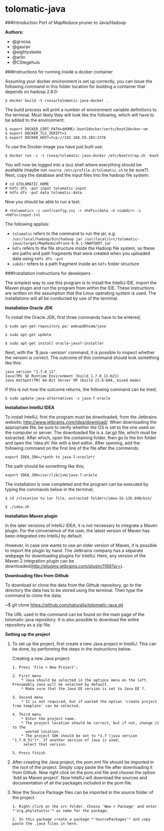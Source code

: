 tolomatic-java
==============

###Introduction
Port of MapReduce pruner to Java/Hadoop

**Authors:**
- @grvosa           
- @gaurav           
- @eightysteele
- @arlin
- @CStegehuis

###Instructions for running inside a docker container

Assuming your docker environment is set up correctly, you can issue the following command
in this folder location for building a container that depends on hadoop 2.6.0:

	$ docker build -t rvosa/tolomatic-java-docker .

The build process will print a number of environment variable definitions to the terminal.
Most likely they will look like the following, which will have to be added to the environment:

    $ export DOCKER_CERT_PATH=$HOME/.boot2docker/certs/boot2docker-vm
    $ export DOCKER_TLS_VERIFY=1
    $ export DOCKER_HOST=tcp://192.168.59.103:2376

To use the Docker image you have just built use:

	$ docker run -i -t rvosa/tolomatic-java-docker /etc/bootstrap.sh -bash

You will now be logged into a (su) shell where everything should be available (maybe
run `source /etc/profile.d/tolomatic.sh` to be sure?). Next, copy the database and the 
input files into the hadoop file system:

	# cd $TOLOMATIC_HOME
	# hdfs dfs -put input tolomatic-input
	# hdfs dfs -put data tolomatic-data

Now you should be able to run a test:

	# <tolomatic> -c conf/config.ini -r <hdfs>/data -d <subdir> -i <hdfs>/input.txt

The following applies:

- `tolomatic` refers to the command to run the jar, e.g. `/usr/local/hadoop/bin/hadoop jar /usr/local/src/tolomatic-java/target/MapReducePrune-0.0.1-SNAPSHOT.jar`
- `hdfs` refers to the file structure inside the Hadoop file system, so these are paths
  and path fragments that were created when you uploaded data using `hdfs dfs -put`
- `subdir` refers to a path fragment inside an `hdfs` folder structure

###Installation instructions for developers

The simplest way to use this program is to install the IntelliJ IDE, import the Maven plugin and run the 
program from within the IDE. These instructions are written on the assumption that the Linux operating 
system is used. The installations will all be conducted by use of the terminal.    


**Installation Oracle JDK**

To install the Oracle JDK, first three commands have to be entered;
    
    $ sudo apt-get-repository pa: webupd8team/java
    
    $ sudo apt-get update
    
    $ sudo apt-get install oracle-java7-installer
    
Next, with the '$ java -version' command, it is possible to inspect whether the version is correct.
The outcome of this command should look something like this:

    java version "1.7.0_11"
    Java(TM) SE Runtime Environment (build 1.7.0_11-b21)
    Java HotSpot(TM) 64-Bit Server VM (build 23.6-b04, mixed mode)

If this is not how the outcome returns, the following command can be tried;
    
    $ sudo update-java-alternatives -s java-7-oracle
    
     
**Installation IntelliJ IDEA**

To install IntelliJ, first the program must be downloaded, from the Jetbrains 
website; http://www.jetbrains.com/idea/download/. When downloading the appropriate file, be sure to
verify whether the OS is set to the one used on the computer or server. 
The downloaded file is a .tar.gz file, which must be extracted. After which, open the containing folder, 
then go to the bin folder and open the 'idea.sh' file with a text editor. After opening, add the following
command on the first line of the file after the commends.
    
    export IDEA_JDK=/*path to java-7-oracle*/

The path should be something like this;
    
    export IDEA_JDK=/usr/lib/jvm/java-7-oracle

The installation is now completed and the program can be executed by typing the commands below in
the terminal;

    $ cd /<location to tar file, extracted folder>/idea-IU-135.690/bin/
    
    $ ./idea.sh
       
    
**Installation Maven plugin**

In the later versions of IntelliJ IDEA, it is not necessary to integrate a Maven plugin. For the convenience of
the user, the latest version of Maven has been integrated into IntelliJ by default. 

However, in case one wants to use an older version of Maven, it is possible to import the plugin by hand.
The Jetbrains company has a separate webpage for downloading plugins for IntelliJ. Here, any version of the 
Maven 2 integration plugin can be downloaded(http://plugins.jetbrains.com/plugin/1166?pr=). 

**Downloading files from Github**

To download or clone the data from the Github repository, go to the directory the data has to be stored using the 
terminal. Then type the command to clone the data;

~$ git clone https://github.com/naturalis/tolomatic-java.git

The URL used in the command can be found on the main page of the tolomatic-java repository. It is also possible 
to download the entire repository as a zip file.


**Setting up the project**

1. To set up the project, first create a new Java project in IntelliJ. This can be done, by performing the steps
in the instructions below.

    Creating a new Java project:
    ```   
    1. Press 'File > New Project';
    
    2. First menu
        * Java should be selected in the options menu on the left. Presumably Java will be selected by default.
        * Make sure that the Java EE version is set to Java EE 7. 
    
    3. Second menu
        * It is not required, but if wanted the option 'create project from template' can be selected.
        
    4. Third menu
        * Enter the project name. 
        * The project location should be correct, but if not, change it to the
          wanted location. 
        * The project SDK should be set to *1.7 (java version "1.7.0_51")*. If another version of Java is used, 
         select that version. 
    
    5. Press finish
    ```

2. After creating the Java project, the pom.xml file should be imported in the root of the project. Simply copy paste the file 
after downloading it from Github. Now right click on the pom.xml file and choose the option 'Add as Maven project'. 
Now IntelliJ will download the sources and documentation of all the packages included in the pom file. 

3. Now the Source Package files can be imported in the source folder of the project.
    
    ```
    1. Right-click on the src folder. Choose 'New > Package' and enter *'org.phylotastic'* as name for the package.
    
    2. In this package create a package *'SourcePackages'* and copy paste the .java files in here. 
    ```